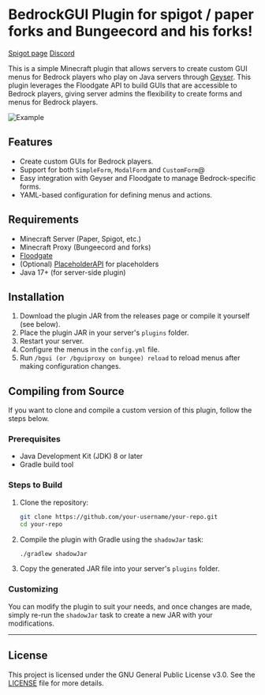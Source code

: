 # BedrockGUI Plugin for spigot / paper forks and Bungeecord and his forks!

[Spigot page](https://www.spigotmc.org/resources/bedrockgui.119592/)
[Discord](https://discord.gg/FD2MTETnyQ)

This is a simple Minecraft plugin that allows servers to create custom GUI menus for Bedrock players who play on Java servers through [Geyser](https://geysermc.org/). This plugin leverages the Floodgate API to build GUIs that are accessible to Bedrock players, giving server admins the flexibility to create forms and menus for Bedrock players.

![Example](https://i.imgur.com/zdH3D5E.png)

## Features
- Create custom GUIs for Bedrock players.
- Support for both `SimpleForm`, `ModalForm` and `CustomForm`@
- Easy integration with Geyser and Floodgate to manage Bedrock-specific forms.
- YAML-based configuration for defining menus and actions.

## Requirements
- Minecraft Server (Paper, Spigot, etc.)
- Minecraft Proxy (Bungeecord and forks)
- [Floodgate](https://github.com/GeyserMC/Floodgate)
- (Optional) [PlaceholderAPI](https://www.spigotmc.org/resources/placeholderapi.6245/) for placeholders
- Java 17+ (for server-side plugin)

## Installation

1. Download the plugin JAR from the releases page or compile it yourself (see below).
2. Place the plugin JAR in your server's `plugins` folder.
3. Restart your server.
4. Configure the menus in the `config.yml` file.
5. Run `/bgui (or /bguiproxy on bungee) reload` to reload menus after making configuration changes.

## Compiling from Source

If you want to clone and compile a custom version of this plugin, follow the steps below.

### Prerequisites
- Java Development Kit (JDK) 8 or later
- Gradle build tool

### Steps to Build

1. Clone the repository:

    ```bash
    git clone https://github.com/your-username/your-repo.git
    cd your-repo
    ```

2. Compile the plugin with Gradle using the `shadowJar` task:

    ```bash
    ./gradlew shadowJar
    ```

3. Copy the generated JAR file into your server's `plugins` folder.

### Customizing

You can modify the plugin to suit your needs, and once changes are made, simply re-run the `shadowJar` task to create a new JAR with your modifications.

---

## License

This project is licensed under the GNU General Public License v3.0. See the [LICENSE](LICENSE) file for more details.
